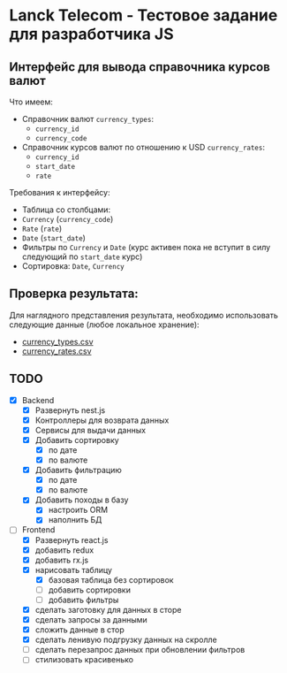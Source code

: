 # Lanck Telecom - Тестовое задание для разработчика JS

## Интерфейс для вывода справочника курсов валют

Что имеем:

- Справочник валют `currency_types`:
  - `currency_id`
  - `currency_code`
- Справочник курсов валют по отношению к USD `currency_rates`:
  - `currency_id`
  - `start_date`
  - `rate`

Требования к интерфейсу:

- Таблица со столбцами:
- `Currency` (`currency_code`)
- `Rate` (`rate`)
- `Date` (`start_date`)
- Фильтры по `Currency` и `Date` (курс активен пока не вступит в силу следующий по `start_date` курс)
- Сортировка: `Date`, `Currency`

## Проверка результата:

Для наглядного представления результата, необходимо использовать следующие данные (любое локальное хранение):

- [currency_types.csv](https://github.com/dimazollo/LanckTele-TestTask/blob/main/currency_types.csv)
- [currency_rates.csv](https://github.com/dimazollo/LanckTele-TestTask/blob/main/currency_rates.csv)

## TODO

- [x] Backend
  - [x] Развернуть nest.js
  - [x] Контроллеры для возврата данных
  - [x] Сервисы для выдачи данных
  - [x] Добавить сортировку
    - [x] по дате
    - [x] по валюте
  - [x] Добавить фильтрацию
    - [x] по дате
    - [x] по валюте
  - [x] Добавить походы в базу
    - [x] настроить ORM
    - [x] наполнить БД

- [ ] Frontend
  - [x] Развернуть react.js
  - [x] добавить redux
  - [x] добавить rx.js
  - [x] нарисовать таблицу
    - [x] базовая таблица без сортировок
    - [ ] добавить сортировки
    - [ ] добавить фильтры
  - [x] сделать заготовку для данных в сторе
  - [x] сделать запросы за данными
  - [x] сложить данные в стор
  - [x] сделать ленивую подгрузку данных на скролле
  - [ ] сделать перезапрос данных при обновлении фильтров
  - [ ] стилизовать красивенько
